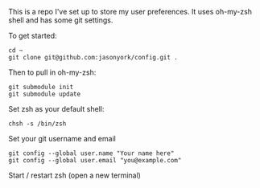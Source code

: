 This is a repo I've set up to store my user preferences.  It uses oh-my-zsh shell and has some git settings.  

To get started:
```
cd ~
git clone git@github.com:jasonyork/config.git .
```

Then to pull in oh-my-zsh:
```
git submodule init
git submodule update
```

Set zsh as your default shell:
```
chsh -s /bin/zsh
```

Set your git username and email
```
git config --global user.name "Your name here"
git config --global user.email "you@example.com"
```

Start / restart zsh (open a new terminal)
